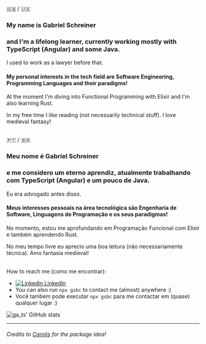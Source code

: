 
:uk: / :us:
### My name is **Gabriel Schreiner** 

### and I'm a lifelong learner, currently working mostly with TypeScript (Angular) and some Java. 
I used to work as a lawyer before that.

#### My personal interests in the tech field are Software Engineering, Programming Languages and their paradigms!
At the moment I'm diving into Functional Programming with Elixir and I'm also learning Rust.

In my free time I like reading (not necessarily technical stuff). I love medieval fantasy!
</br></br>

:portugal: / :brazil:
### Meu nome é **Gabriel Schreiner**

### e me considero um eterno aprendiz, atualmente trabalhando com TypeScript (Angular) e um pouco de Java.
Eu era advogado antes disso.

#### Meus interesses pessoais na área tecnológica são Engenharia de Software, Linguagens de Programação e os seus paradigmas!
No momento, estou me aprofundando em Programação Funcional com Elixir e também aprendendo Rust.

No meu tempo livre eu aprecio uma boa leitura (não necessariamente técnica). Amo fantasia medieval!
</br><br>

How to reach me (como me encontrar):
  - [![Linkedin](https://i.stack.imgur.com/gVE0j.png) LinkedIn](https://www.linkedin.com/in/gabriel-schreiner)
  - You can also run `npx gsbc` to contact me (almost) anywhere :)
  - Você também pode executar `npx gsbc` para me contactar em (quase) qualquer lugar :)

![ga_ts' GitHub stats](https://github-readme-stats.vercel.app/api?username=gsbcamargo&show_icons=true&theme=radical)

---



###### Credits to [Carolis](https://github.com/Carolis) for the package idea!
